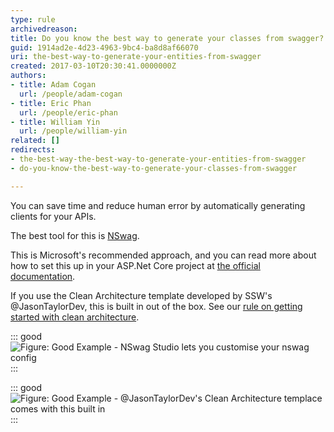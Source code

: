 ```yaml
---
type: rule
archivedreason: 
title: Do you know the best way to generate your classes from swagger?
guid: 1914ad2e-4d23-4963-9bc4-ba8d8af66070
uri: the-best-way-to-generate-your-entities-from-swagger
created: 2017-03-10T20:30:41.0000000Z
authors:
- title: Adam Cogan
  url: /people/adam-cogan
- title: Eric Phan
  url: /people/eric-phan
- title: William Yin
  url: /people/william-yin
related: []
redirects:
- the-best-way-the-best-way-to-generate-your-entities-from-swagger
- do-you-know-the-best-way-to-generate-your-classes-from-swagger

---
```


You can save time and reduce human error by automatically generating clients for your APIs.

<!--endintro-->

The best tool for this is [NSwag](https://github.com/RicoSuter/NSwag).

This is Microsoft's recommended approach, and you can read more about how to set this up in your ASP.Net Core project at [the official documentation](https://docs.microsoft.com/en-us/aspnet/core/tutorials/getting-started-with-nswag?view=aspnetcore-3.1&tabs=visual-studio).

If you use the Clean Architecture template developed by SSW's @JasonTaylorDev, this is built in out of the box. See our [rule on getting started with clean architecture](/clean-architecture-the-best-way-to-get-started).


::: good  
![Figure: Good Example - NSwag Studio lets you customise your nswag config](nswag-studio.png)  
:::


::: good  
![Figure: Good Example - @JasonTaylorDev's Clean Architecture templace comes with this built in](jt-nswag.png)  
:::
